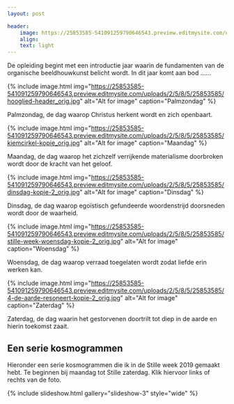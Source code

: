 ```yaml
---
layout: post

header:
    image: https://25853585-541091259790646543.preview.editmysite.com/uploads/2/5/8/5/25853585/levensarm_orig.jpg
    align:
    text: light
---
```

De opleiding begint met een introductie jaar waarin de fundamenten van de organische beeldhouwkunst belicht wordt. In dit jaar komt aan bod ......

{% include image.html img="https://25853585-541091259790646543.preview.editmysite.com/uploads/2/5/8/5/25853585/hooglied-header_orig.jpg" alt="Alt for image" caption="Palmzondag" %}

Palmzondag, de dag waarop Christus herkent wordt en zich openbaart.

{% include image.html img="https://25853585-541091259790646543.preview.editmysite.com/uploads/2/5/8/5/25853585/kiemcirkel-kopie_orig.jpg" alt="Alt for image" caption="Maandag" %}

Maandag, de dag waarop het zichzelf verrijkende materialisme doorbroken wordt door de kracht van het geloof.

{% include image.html img="https://25853585-541091259790646543.preview.editmysite.com/uploads/2/5/8/5/25853585/dinsdag-kopie-2_orig.jpg" alt="Alt for image" caption="Dinsdag" %}

Dinsdag, de dag waarop egoïstisch gefundeerde woordenstrijd doorsneden wordt door de waarheid.

{% include image.html img="https://25853585-541091259790646543.preview.editmysite.com/uploads/2/5/8/5/25853585/stille-week-woensdag-kopie-2_orig.jpg" alt="Alt for image" caption="Woensdag" %}

Woensdag, de dag waarop verraad toegelaten wordt zodat liefde erin werken kan.

{% include image.html img="https://25853585-541091259790646543.preview.editmysite.com/uploads/2/5/8/5/25853585/4-de-aarde-resoneert-kopie-2_orig.jpg" alt="Alt for image" caption="Zaterdag" %}

Zaterdag, de dag waarin het gestorvenen doortrilt tot diep in de aarde en hierin toekomst zaait.



## Een serie kosmogrammen
Hieronder een serie kosmogrammen die ik in de Stille week 2019 gemaakt hebt. Te beginnen bij maandag tot Stille zaterdag. Klik hiervoor links of rechts van de foto.

{% include slideshow.html gallery="slideshow-3" style="wide" %}
